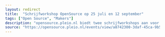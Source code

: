```yaml
---
layout: redirect
title:  "Schrijfworkshop OpenSource op 25 juli en 12 september"
tags: ["Open Source", "Makers"]
description: "opensource.pleio.nl biedt twee schrijfworkshops aan voor mensen die professioneel over open source schrijven."
source: "https://opensource.pleio.nl/events/view/a8742300-3daf-45ca-9b51-5f0dbb299634/schrijfworkshop-opensource-deel-1"
---
```

